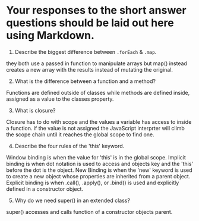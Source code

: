 # Your responses to the short answer questions should be laid out here using Markdown.
1. Describe the biggest difference between `.forEach` & `.map`.

they both use a passed in function to manipulate arrays but map() instead creates a new array with the results instead of mutating the original.

2. What is the difference between a function and a method?

Functions are defined outside of classes while methods are defined inside, assigned as a value to the classes property.

3. What is closure?

Closure has to do with scope and the values a variable has access to inside a function. if the value is not assigned the JavaScript interprter will climb the scope chain until it reaches the global scope to find one.

4. Describe the four rules of the 'this' keyword.

Window binding is when the value for 'this' is in the global scope. Implicit binding is when dot notation is used to access and objects key and the 'this' before the dot is the object. New Binding is when the 'new' keyword is used to create a new object whose properties are inherited from a parent object. Explicit binding is when .call(), .apply(), or .bind() is used and explicitly defined in a constructor object. 

5. Why do we need super() in an extended class?

super() accesses and calls function of a constructor objects parent. 

